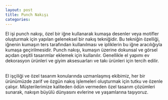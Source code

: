 ```yaml
---
layout: post
title: Punch Nakışı
categories:
---
```


<div class="message">
  El işi punch nakışı, özel bir iğne kullanarak kumaşa desenler veya motifler oluşturmak için yapılan geleneksel bir nakış tekniğidir. Bu tekniğin özelliği, iğnenin kumaşın ters tarafından kullanılması ve ipliklerin bu iğne aracılığıyla kumaşa geçirilmesidir. Punch nakışı, kumaşın üzerine dokunsal ve görsel açıdan çeşitli tasarımlar eklemek için kullanılır. Genellikle el yapımı ev dekorasyon ürünleri ve giyim aksesuarları ve takı ürünleri için tercih edilir.

<br>El işçiliği ve özel tasarım konularında uzmanlaşmış ekibimiz, her bir ürünümüzde zarif ve özgün nakış işlemeleri oluşturmak için tutku ve özenle çalışır. Müşterilerimize kaliteden ödün vermeden özel tasarım çözümleri sunarak, nakışın büyülü dünyasını evlerine ve yaşamlarına taşıyoruz.<br>

</div>
